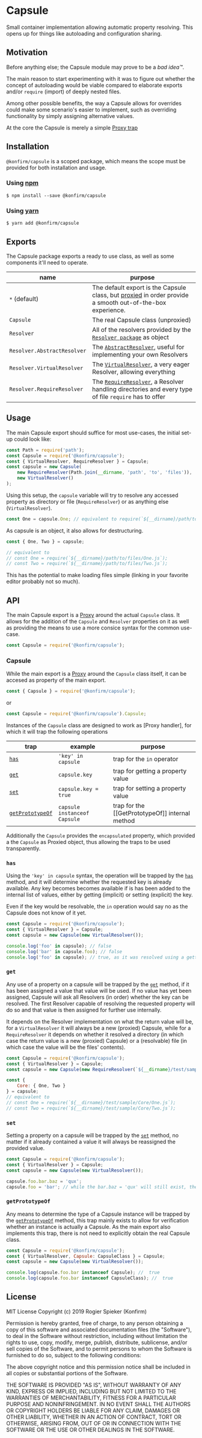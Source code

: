 # Capsule

Small container implementation allowing automatic property resolving. This opens up for things like autoloading and configuration sharing.

## Motivation

Before anything else; the Capsule module may prove to be a _bad idea™_.

The main reason to start experimenting with it was to figure out whether the concept of autoloading would be viable compared to elaborate exports and/or `require` (import) of deeply nested files.

Among other possible benefits, the way a Capsule allows for overrides could make some scenario's easier to implement, such as overriding functionality by simply assigning alternative values.

At the core the Capsule is merely a simple [Proxy trap][3]

## Installation

`@konfirm/capsule` is a scoped package, which means the scope must be provided for both installation and usage.

### Using [npm][1]

```
$ npm install --save @konfirm/capsule
```

### Using [yarn][2]

```
$ yarn add @konfirm/capsule
```

## Exports

The Capsule package exports a ready to use class, as well as some components it'll need to operate.

| name                        | purpose                                                                                                        |
| --------------------------- | -------------------------------------------------------------------------------------------------------------- |
| `*` (default)               | The default export is the Capsule class, but [proxied][3] in order provide a smooth out-of-the-box experience. |
| `Capsule`                   | The real Capsule class (unproxied)                                                                             |
| `Resolver`                  | All of the resolvers provided by the [`Resolver package`][4] as object                                         |
| `Resolver.AbstractResolver` | The [`AbstractResolver`][5], useful for implementing your own Resolvers                                        |
| `Resolver.VirtualResolver`  | The [`VirtualResolver`][7], a very eager Resolver, allowing everything                                         |
| `Resolver.RequireResolver`  | The [`RequireResolver`][8], a Resolver handling directories and every type of file `require` has to offer      |

## Usage

The main Capsule export should suffice for most use-cases, the initial set-up could look like:

```js
const Path = require('path');
const Capsule = require('@konfirm/capsule');
const { VirtualResolver, RequireResolver } = Capsule;
const capsule = new Capsule(
	new RequireResolver(Path.join(__dirname, 'path', 'to', 'files')),
	new VirtualResolver()
);
```

Using this setup, the `capsule` variable will try to resolve any accessed property as directory or file (`RequireResolver`) or as anything else (`VirtualResolver`).

```js
const One = capsule.One; // equivalent to require(`${__dirname}/path/to/files/One.js`);
```

As capsule is an object, it also allows for destructuring.

```js
const { One, Two } = capsule;

// equivalent to
// const One = require(`${__dirname}/path/to/files/One.js`);
// const Two = require(`${__dirname}/path/to/files/Two.js`);
```

This has the potential to make loading files simple (linking in your favorite editor probably not so much).

## API

The main Capsule export is a [Proxy][3] around the actual `Capsule` class. It allows for the addition of the `Capsule` and `Resolver` properties on it as well as providing the means to use a more consice syntax for the common use-case.

```js
const Capsule = require('@konfirm/capsule');
```

### Capsule

While the main export is a [Proxy][3] around the `Capsule` class itself, it can be accesed as property of the main export.

```js
const { Capsule } = require('@konfirm/capsule');
```

or

```js
const Capsule = require('@konfirm/capsule').Capsule;
```

Instances of the `Capsule` class are designed to work as [Proxy handler], for which it will trap the following operations

| trap                   | example                      | purpose                                             |
| ---------------------- | ---------------------------- | --------------------------------------------------- |
| [`has`][10]            | `'key' in capsule`           | trap for the `in` operator                          |
| [`get`][11]            | `capsule.key`                | trap for getting a property value                   |
| [`set`][12]            | `capsule.key = true`         | trap for setting a property value                   |
| [`getPrototypeOf`][13] | `capsule instanceof Capsule` | trap for the \[\[GetPrototypeOf\]\] internal method |

Additionally the `Capsule` provides the `encapsulated` property, which provided a the `Capsule` as Proxied object, thus allowing the traps to be used transparently.

### `has`

Using the `'key' in capsule` syntax, the operation will be trapped by the [`has`][10] method, and it will determine whether the requested key is already available. Any key becomes becomes available if is has been added to the internal list of values, either by getting (implicit) or setting (explicit) the key.

Even if the key would be resolvable, the `in` operation would say no as the Capsule does not know of it yet.

```js
const Capsule = require('@konfirm/capsule');
const { VirtualResolver } = Capsule;
const capsule = new Capsule(new VirtualResolver());

console.log('foo' in capsule); // false
console.log('bar' in capsule.foo); // false
console.log('foo' in capsule); // true, as it was resolved using a getter by stating capsule.foo
```

### `get`

Any use of a property on a capsule will be trapped by the [`get`][11] method, if it has been assigned a value that value will be used. If no value has yet been assigned, Capsule will ask all Resolvers (in order) whether the key can be resolved. The first Resolver capable of resolving the requested property will do so and that value is then assigned for further use internally.

It depends on the Resolver implementation on what the return value will be, for a `VirtualResolver` it will always be a new (proxied) Capsule, while for a `RequireResolver` it depends on whether it resolved a directory (in which case the return value is a new (proxied) Capsule) or a (resolvable) file (in which case the value will be the files' contents).

```js
const Capsule = require('@konfirm/capsule');
const { VirtualResolver } = Capsule;
const capsule = new Capsule(new RequireResolver(`${__dirname}/test/sample`));

const {
	Core: { One, Two }
} = capsule;
// equivalent to
// const One = require(`${__dirname}/test/sample/Core/One.js`);
// const Two = require(`${__dirname}/test/sample/Core/Two.js`);
```

### `set`

Setting a property on a capsule will be trapped by the [`set`][12] method, no matter if it already contained a value it will always be reassigned the provided value.

```js
const Capsule = require('@konfirm/capsule');
const { VirtualResolver } = Capsule;
const capsule = new Capsule(new VirtualResolver());

capsule.foo.bar.baz = 'qux';
capsule.foo = 'bar'; // while the bar.baz = 'qux' will still exist, they've now become unreachable
```

### `getPrototypeOf`

Any means to determine the type of a Capsule instance will be trapped by the [`getPrototypeOf`][13] method, this trap mainly exists to allow for verification whether an instance is actually a Capsule. As the main export also implements this trap, there is not need to explicitly obtain the real Capsule class.

```js
const Capsule = require('@konfirm/capsule');
const { VirtualResolver, Capsule: CapsuleClass } = Capsule;
const capsule = new Capsule(new VirtualResolver());

console.log(capsule.foo.bar instanceof Capsule); //  true
console.log(capsule.foo.bar instanceof CapsuleClass); //  true
```

## License

MIT License Copyright (c) 2019 Rogier Spieker (Konfirm)

Permission is hereby granted, free of charge, to any person obtaining a copy of this software and associated documentation files (the "Software"), to deal in the Software without restriction, including without limitation the rights to use, copy, modify, merge, publish, distribute, sublicense, and/or sell copies of the Software, and to permit persons to whom the Software is furnished to do so, subject to the following conditions:

The above copyright notice and this permission notice shall be included in all copies or substantial portions of the Software.

THE SOFTWARE IS PROVIDED "AS IS", WITHOUT WARRANTY OF ANY KIND, EXPRESS OR IMPLIED, INCLUDING BUT NOT LIMITED TO THE WARRANTIES OF MERCHANTABILITY, FITNESS FOR A PARTICULAR PURPOSE AND NONINFRINGEMENT. IN NO EVENT SHALL THE AUTHORS OR COPYRIGHT HOLDERS BE LIABLE FOR ANY CLAIM, DAMAGES OR OTHER LIABILITY, WHETHER IN AN ACTION OF CONTRACT, TORT OR OTHERWISE, ARISING FROM, OUT OF OR IN CONNECTION WITH THE SOFTWARE OR THE USE OR OTHER DEALINGS IN THE SOFTWARE.

[1]: https://www.npmjs.com/get-npm
[2]: https://yarnpkg.com/
[3]: https://developer.mozilla.org/en-US/docs/Web/JavaScript/Reference/Global_Objects/Proxy
[4]: https://www.npmjs.com/package/@konfirm/resolver
[5]: https://github.com/konfirm/node-resolver#abstractresolver
[7]: https://github.com/konfirm/node-resolver#virtualresolver
[8]: https://github.com/konfirm/node-resolver#requireresolver
[9]: https://developer.mozilla.org/en-US/docs/Web/JavaScript/Reference/Global_Objects/Proxy/handler
[10]: https://developer.mozilla.org/en-US/docs/Web/JavaScript/Reference/Global_Objects/Proxy/handler/has
[11]: https://developer.mozilla.org/en-US/docs/Web/JavaScript/Reference/Global_Objects/Proxy/handler/get
[12]: https://developer.mozilla.org/en-US/docs/Web/JavaScript/Reference/Global_Objects/Proxy/handler/set
[13]: https://developer.mozilla.org/en-US/docs/Web/JavaScript/Reference/Global_Objects/Proxy/handler/getPrototypeOf
